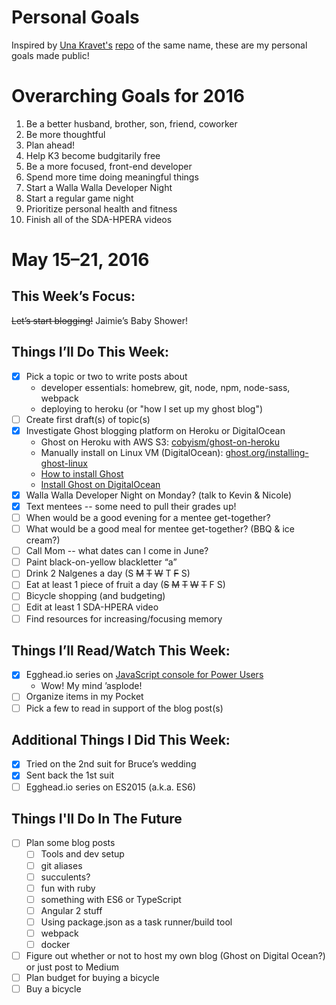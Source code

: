 # Personal Goals

Inspired by [Una Kravet's](https://github.com/una) [repo](https://github.com/una/personal-goals) of the same name, these are my personal goals made public!

# Overarching Goals for 2016

1. Be a better husband, brother, son, friend, coworker
1. Be more thoughtful
1. Plan ahead!
1. Help K3 become budgitarily free
1. Be a more focused, front-end developer
1. Spend more time doing meaningful things
1. Start a Walla Walla Developer Night
1. Start a regular game night
2. Prioritize personal health and fitness
3. Finish all of the SDA-HPERA videos

# May 15–21, 2016

## This Week’s Focus:

~~Let’s start blogging!~~
Jaimie’s Baby Shower!

## Things I’ll Do This Week:

- [x] Pick a topic or two to write posts about
  - developer essentials: homebrew, git, node, npm, node-sass, webpack
  - deploying to heroku (or "how I set up my ghost blog")
- [ ] Create first draft(s) of topic(s)
- [x] Investigate Ghost blogging platform on Heroku or DigitalOcean
  - Ghost on Heroku with AWS S3: [cobyism/ghost-on-heroku](https://github.com/cobyism/ghost-on-heroku)
  - Manually install on Linux VM (DigitalOcean): [ghost.org/installing-ghost-linux](http://support.ghost.org/installing-ghost-linux/)
  - [How to install Ghost](https://www.howtoinstallghost.com/how-to-install-ghost-on-digital-ocean-vps/)
  - [Install Ghost on DigitalOcean](https://www.digitalocean.com/community/tutorials/how-to-create-a-blog-with-ghost-and-nginx-on-ubuntu-14-04)
- [x] Walla Walla Developer Night on Monday? (talk to Kevin & Nicole)
- [x] Text mentees -- some need to pull their grades up!
- [ ] When would be a good evening for a mentee get-together?
- [ ] What would be a good meal for mentee get-together? (BBQ & ice cream?)
- [ ] Call Mom -- what dates can I come in June?
- [ ] Paint black-on-yellow blackletter “a”
- [ ] Drink 2 Nalgenes a day (S ~~M~~ ~~T~~ ~~W~~ T ~~F~~ S)
- [ ] Eat at least 1 piece of fruit a day (~~S~~ ~~M~~ ~~T~~ ~~W~~ ~~T~~ F S)
- [ ] Bicycle shopping (and budgeting)
- [ ] Edit at least 1 SDA-HPERA video
- [ ] Find resources for increasing/focusing memory

## Things I’ll Read/Watch This Week:

- [x] Egghead.io series on [JavaScript console for Power Users](https://egghead.io/series/js-console-for-power-users)
  - Wow! My mind ’asplode!
- [ ] Organize items in my Pocket
- [ ] Pick a few to read in support of the blog post(s)

## Additional Things I Did This Week:

- [x] Tried on the 2nd suit for Bruce’s wedding
- [x] Sent back the 1st suit
- [ ] Egghead.io series on ES2015 (a.k.a. ES6)

## Things I'll Do In The Future

- [ ] Plan some blog posts
  - [ ] Tools and dev setup
  - [ ] git aliases
  - [ ] succulents?
  - [ ] fun with ruby
  - [ ] something with ES6 or TypeScript
  - [ ] Angular 2 stuff
  - [ ] Using package.json as a task runner/build tool
  - [ ] webpack
  - [ ] docker
- [ ] Figure out whether or not to host my own blog (Ghost on Digital Ocean?) or just post to Medium
- [ ] Plan budget for buying a bicycle
- [ ] Buy a bicycle
